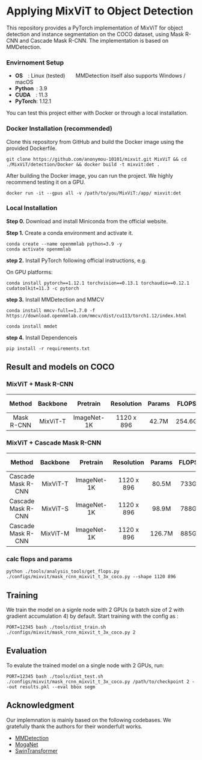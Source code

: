# Applying MixViT to Object Detection
This repository provides a PyTorch implementation of MixViT for object detection and instance segmentation on the COCO dataset, using Mask R-CNN and Cascade Mask R-CNN. The implementation is based on MMDetection.

### Envirnoment Setup
- **OS**  : Linux (tested)  MMDetection itself also supports Windows / macOS  
- **Python** : 3.9  
- **CUDA**  : 11.3  
- **PyTorch**: 1.12.1 

You can test this project either with Docker or through a local installation.

### Docker Installation (recommended)
Clone this repository from GitHub and build the Docker image using the provided Dockerfile.
```shell
git clone https://github.com/anonymou-10101/mixvit.git MixViT && cd ./MixViT/detection/Docker && docker build -t mixvit:det .
```

After building the Docker image, you can run the project. We highly recommend testing it on a GPU.
```shell
docker run -it --gpus all -v /path/to/you/MixViT:/app/ mixvit:det
```

### Local Installation

__Step 0.__ Download and install Miniconda from the official website.

__Step 1.__ Create a conda environment and activate it.
```shell
conda create --name openmmlab python=3.9 -y
conda activate openmmlab
```

__step 2.__ Install PyTorch following official instructions, e.g.

On GPU platforms:
```shell
conda install pytorch==1.12.1 torchvision==0.13.1 torchaudio==0.12.1 cudatoolkit=11.3 -c pytorch
```

__step 3.__ Install MMDetection and MMCV
```shell
conda install mmcv-full==1.7.0 -f https://download.openmmlab.com/mmcv/dist/cu113/torch1.12/index.html
```
```shell
conda install mmdet
````

__step 4.__ Install Dependenceis
```shell
pip install -r requirements.txt
```




## Result and models on COCO

### MixViT + Mask R-CNN
|   Method   | Backbone |   Pretrain  | Resolution | Params | FLOPS  | Lr schd | box mAP | AP50 | AP75 | mask mAP | AP50 | AP75 | Download |
| :--------: | :------: | :---------: | :--------: | :----: | :----: | :-----: | :-----: | :--: | :--: | :------: | :--: | :--: | :------: |
| Mask R-CNN | MixViT-T | ImageNet-1K | 1120 x 896 |  42.7M | 254.6G |  MS 3x  |   48.6  | 70.6 | 53.6 |   43.7   | 67.6 | 47.2 | [here](https://drive.google.com/file/d/1h0E4pVdz3QOiT_5eg46FPd5kc7Yr3NBt/view?usp=drive_link) |



### MixViT + Cascade Mask R-CNN
|       Method       | Backbone |   Pretrain  | Resolution | Params | FLOPS |  Lr schd   | box mAP | AP50 | AP75 | mask mAP | AP50 | AP75 | Download |
| :----------------: | :------: | :---------: | :--------: | :----: | :---: | :--------: | :-----: | :--: | :--: | :------: | :--: | :--: | :------: |
| Cascade Mask R-CNN | MixViT-T | ImageNet-1K | 1120 x 896 |  80.5M |  733G | GIOU+MS 3x |  52.3   | 71.1 | 56.6 |  45.2    | 68.4 | 49.0 | [here](https://drive.google.com/file/d/1XS2FZre0QcdbC4teWoDZBt9IDOvBjJfu/view?usp=drive_link) |
| Cascade Mask R-CNN | MixViT-S | ImageNet-1K | 1120 x 896 |  98.9M |  788G | GIOU+MS 3x |  53.2   | 72.2 | 57.9 |  46.0    | 69.6 | 49.9 | [here](https://drive.google.com/file/d/1QvN5exdoPUH-aseNuf2oBudX5RbbKWrs/view?usp=drive_link) |
| Cascade Mask R-CNN | MixViT-M | ImageNet-1K | 1120 x 896 | 126.7M |  885G | GIOU+MS 3x |  53.6   | 72.4 | 58.2 |  46.4    | 69.8 | 50.5 | [here](https://drive.google.com/file/d/1521Uu4TtgDfMaVdH2cIEtya_8L0Xu0YS/view?usp=drive_link) |



### calc flops and params
```shell
python ./tools/analysis_tools/get_flops.py ./configs/mixvit/mask_rcnn_mixvit_t_3x_coco.py --shape 1120 896
```

## Training
We train the model on a signle node with 2 GPUs (a batch size of 2 with gradient accumulation 4) by default. Start training with the config as :
```shell
PORT=12345 bash ./tools/dist_train.sh ./configs/mixvit/mask_rcnn_mixvit_t_3x_coco.py 2
```

## Evaluation
To evalute the trained model on a single node with 2 GPUs, run:
```shell
PORT=12345 bash ./tools/dist_test.sh ./configs/mixvit/mask_rcnn_mixvit_t_3x_coco.py /path/to/checkpoint 2 --out results.pkl --eval bbox segm
```

## Acknowledgment
Our implemnation is mainly based on the following codebases. We gratefully thank the authors for their wonderfult works.
- [MMDetection](https://github.com/open-mmlab/mmdetection/tree/2.x)
- [MogaNet](https://github.com/Westlake-AI/MogaNet)
- [SwinTransformer](https://github.com/microsoft/Swin-Transformer)
